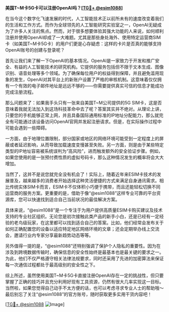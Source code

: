 **美国T~M卡5G卡可以注册OpenAI吗？[[TG💪+ @esim1088](https://t.me/s/esim1088)]**

在当今这个数字化飞速发展的时代，人工智能技术正以前所未有的速度改变着我们的生活和工作方式。而作为全球领先的人工智能研究实验室之一，OpenAI无疑成为了许多人关注的焦点。然而，对于很多想要体验其强大功能的人来说，如何顺利注册并使用OpenAI却成了一大难题。尤其是那些身处海外、使用特定运营商SIM卡（如美国T~M卡5G卡）的用户们更是心存疑虑：这样的卡片是否真的能够支持OpenAI账号的创建与登录呢？

首先让我们来了解一下OpenAI的基本情况。OpenAI是一家致力于开发和推广安全、有益的人工智能技术的研究机构。它提供的服务包括但不限于文本生成、图像识别、语音处理等多个领域。为了确保每位用户的权益得到保障，并且避免滥用现象的发生，OpenAI对其平台上的新账户设置了严格的审核机制。这意味着仅仅拥有一个有效的电子邮件地址是远远不够的——你需要提供真实可信的信息才能成功完成注册流程。

那么问题来了：如果我手头只有一张来自美国T~M公司提供的5G SIM卡，这是否意味着我就无法加入到这场科技革命中去了呢？答案其实并不绝对。从理论上讲，只要您的手机能够正常上网，并且具备国际通用标准的IP地址分配能力，那么就完全有可能通过该设备访问OpenAI官网并发起注册请求。但是，在实际操作过程中可能会遇到一些障碍。

一方面，由于地理位置限制，部分国家或地区的网络环境可能受到一定程度上的屏蔽或者延迟影响，从而导致加载速度变慢甚至失败。另一方面，则是由于某些特定类型的IP地址容易被系统误判为“高风险”，进而触发额外的安全验证步骤。例如，如果您使用的是一张预付费性质的虚拟号码卡，那么这种情况发生的概率将会大大增加。

当然了，这并不是说您就完全没有机会了！实际上，随着近年来ESIM卡技术的发展普及，越来越多的消费者开始选择这种灵活便捷的方式来满足自身通讯需求。相比传统实体SIM卡而言，ESIM卡不仅体积小巧便于携带，而且还能轻松切换不同运营商的服务方案。更重要的是，借助于像“@esim1088”这样专业可靠的平台资源库，您可以快速找到适合自己当前状况的最佳解决方案。

具体来说，“@esim1088”是一个专注于为用户提供高质量ESIM卡购买建议及技术支持的专业社区组织。无论您是初次接触此类产品的新手小白，还是已经有一定经验的老鸟级玩家，在这里都可以找到适合自己的答案。比如，他们经常会发布关于如何正确配置您的设备以适应特定地区网络环境的文章；还会定期举办线上交流会，邀请行业内专家分享最新趋势动态等等。

另外值得一提的是，“@esim1088”还特别强调了保护个人隐私的重要性。因为在涉及到跨境数据传输时，确保信息的安全性始终是最基本也是最关键的要求之一。为此，他们不仅严格遵守相关法律法规要求，同时还采用了先进的加密算法来保证每一次通信过程都处于最高级别的安全性之下。

综上所述，虽然使用美国T~M卡5G卡直接注册OpenAI存在一定的挑战性，但只要掌握了正确的技巧并且充分利用好现有工具资源，仍然有很大几率实现这一目标。当然啦，如果您觉得自己动手不太方便的话，也可以考虑寻求专业人士的帮助哦～最后别忘了关注“@esim1088”的官方账号，随时获取更多实用干货内容吧！

[[TG💪+ @esim1088](https://t.me/s/esim1088) ![Image](https://i.postimg.cc/4NQfJmqS/Snipaste-2025-05-13-00-14-12.png)]